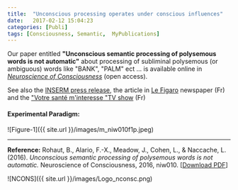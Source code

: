 ```yaml
---
title:  "Unconscious processing operates under conscious influences"
date:   2017-02-12 15:04:23
categories: [Publi]
tags: [Consciousness, Semantic,  MyPublications]
---
```


Our paper entitled **"Unconscious semantic processing of polysemous words is not automatic"** about processing of subliminal polysemous (or ambiguous) words like "BANK", "PALM" ect ... is available online in [*Neuroscience of Consciousness*](https://doi.org/10.1093/nc/niw010) (open access).

See also the [INSERM press release], the article in [Le Figaro] newspaper (Fr) and the ["Votre santé m'interesse "TV show] (Fr)

#### Experimental Paradigm:
![Figure-1]({{ site.url }}/images/m_niw010f1p.jpeg)

---

**Reference:** Rohaut, B., Alario, F.-X., Meadow, J., Cohen, L., & Naccache, L. (2016). *Unconscious semantic processing of polysemous words is not automatic.* Neuroscience of Consciousness, 2016, niw010. [[Download PDF]]

![NCONS]({{ site.url }}/images/Logo_nconsc.png)

[INSERM press release]: http://presse.inserm.fr/en/unconscious-processing-operates-under-conscious-influence/24846/

[Le Figaro]: http://sante.lefigaro.fr/actualite/2016/09/19/25411-inconscient-sous-influence-consciente
["Votre santé m'interesse "TV show]: http://bfmbusiness.bfmtv.com/mediaplayer/video/comment-fonctionnent-l-inconscient-et-le-conscient-dans-le-cerveau-24-09-870457.html
[download PDF]:https://academic.oup.com/nc/article-pdf/2016/1/niw010/8739908/niw010.pdf
